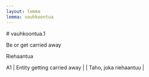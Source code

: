 ```yaml
---
layout: lemma
lemma: vauhkoontua
---
```


<div class="sense">
# <span class="sensename">vauhkoontua.1</span>

<span class="description">Be or get carried away</span>

<span class="description">Riehaantua</span>

A1 | Entity getting carried away |   | Taho, joka riehaantuu |  

</div>

